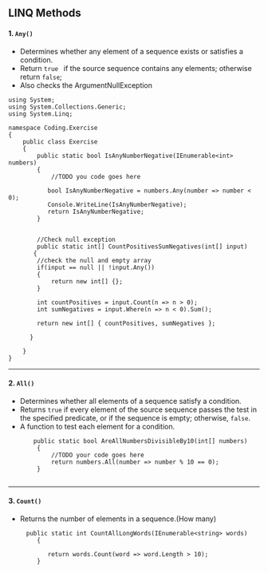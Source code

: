 ## LINQ Methods
#### 1. `Any()` 
- Determines whether any element of a sequence exists or satisfies a condition. 
- Return `true ` if the source sequence contains any elements; otherwise return `false`;
- Also checks the ArgumentNullException 

```
using System;
using System.Collections.Generic;
using System.Linq;

namespace Coding.Exercise
{
    public class Exercise
    {
        public static bool IsAnyNumberNegative(IEnumerable<int> numbers)
        {
            //TODO you code goes here
         
           bool IsAnyNumberNegative = numbers.Any(number => number < 0);
           Console.WriteLine(IsAnyNumberNegative);
           return IsAnyNumberNegative;
        }
        
        
        //Check null exception 
        public static int[] CountPositivesSumNegatives(int[] input)
       {
        //check the null and empty array
        if(input == null || !input.Any())
        {
            return new int[] {};
        }
        
        int countPositives = input.Count(n => n > 0);
        int sumNegatives = input.Where(n => n < 0).Sum();

        return new int[] { countPositives, sumNegatives };

      }
    
    }
}

```

---

#### 2. `All()` 
- Determines whether all elements of a sequence satisfy a condition.
- Returns `true` if every element of the source sequence passes the test in the specified predicate, or if the sequence is empty; otherwise, `false`.
- A function to test each element for a condition.

```
       public static bool AreAllNumbersDivisibleBy10(int[] numbers)
        {
            //TODO your code goes here
            return numbers.All(number => number % 10 == 0);
        }


```
---
#### 3. `Count()` 
- Returns the number of elements in a sequence.(How many)
```
     public static int CountAllLongWords(IEnumerable<string> words)
        {
          
           return words.Count(word => word.Length > 10);
        }
  
```



